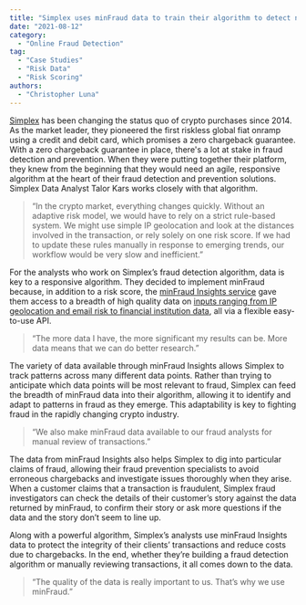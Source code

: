 ```yaml
---
title: "Simplex uses minFraud data to train their algorithm to detect new cryptocurrency fraud patterns in real time"
date: "2021-08-12"
category:
  - "Online Fraud Detection"
tag:
  - "Case Studies"
  - "Risk Data"
  - "Risk Scoring"
authors:
  - "Christopher Luna"
---
```


[Simplex](https://www.simplex.com/) has been changing the status quo of crypto
purchases since 2014. As the market leader, they pioneered the first riskless
global fiat onramp using a credit and debit card, which promises a zero
chargeback guarantee. With a zero chargeback guarantee in place, there's a lot
at stake in fraud detection and prevention. When they were putting together
their platform, they knew from the beginning that they would need an agile,
responsive algorithm at the heart of their fraud detection and prevention
solutions. Simplex Data Analyst Talor Kars works closely with that algorithm.

> “In the crypto market, everything changes quickly. Without an adaptive risk
> model, we would have to rely on a strict rule-based system. We might use simple
> IP geolocation and look at the distances involved in the transaction, or rely
> solely on one risk score. If we had to update these rules manually in response
> to emerging trends, our workflow would be very slow and inefficient.”

For the analysts who work on Simplex’s fraud detection algorithm, data is key to
a responsive algorithm. They decided to implement minFraud because, in addition
to a risk score, the [minFraud Insights
service](https://www.maxmind.com/en/solutions/minfraud-services) gave them
access to a breadth of high quality data on [inputs ranging from IP geolocation
and email risk to financial institution
data](https://www.maxmind.com/en/solutions/minfraud-services/data-points#outputs),
all via a flexible easy-to-use API.

> “The more data I have, the more significant my results can be. More data
> means that we can do better research.”

The variety of data available through minFraud Insights allows Simplex to track
patterns across many different data points. Rather than trying to anticipate
which data points will be most relevant to fraud, Simplex can feed the breadth
of minFraud data into their algorithm, allowing it to identify and adapt to
patterns in fraud as they emerge. This adaptability is key to fighting fraud in
the rapidly changing crypto industry.

> “We also make minFraud data available to our fraud analysts for manual
> review of transactions.”

The data from minFraud Insights also helps Simplex to dig into particular claims
of fraud, allowing their fraud prevention specialists to avoid erroneous
chargebacks and investigate issues thoroughly when they arise. When a customer
claims that a transaction is fraudulent, Simplex fraud investigators can check
the details of their customer’s story against the data returned by minFraud, to
confirm their story or ask more questions if the data and the story don’t seem
to line up.

Along with a powerful algorithm, Simplex’s analysts use minFraud Insights data
to protect the integrity of their clients’ transactions and reduce costs due to
chargebacks. In the end, whether they’re building a fraud detection algorithm or
manually reviewing transactions, it all comes down to the data.

> “The quality of the data is really important to us. That’s why we use
> minFraud.”
